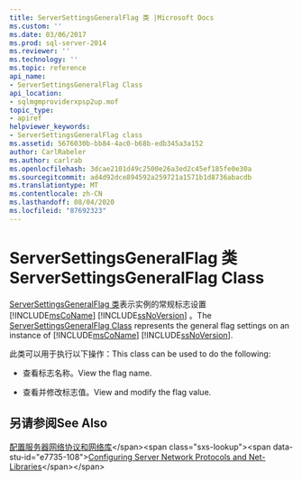 ```yaml
---
title: ServerSettingsGeneralFlag 类 |Microsoft Docs
ms.custom: ''
ms.date: 03/06/2017
ms.prod: sql-server-2014
ms.reviewer: ''
ms.technology: ''
ms.topic: reference
api_name:
- ServerSettingsGeneralFlag Class
api_location:
- sqlmgmproviderxpsp2up.mof
topic_type:
- apiref
helpviewer_keywords:
- ServerSettingsGeneralFlag class
ms.assetid: 5676030b-bb84-4ac0-b68b-edb345a3a152
author: CarlRabeler
ms.author: carlrab
ms.openlocfilehash: 3dcae2101d49c2500e26a3ed2c45ef185fe0e30a
ms.sourcegitcommit: ad4d92dce894592a259721a1571b1d8736abacdb
ms.translationtype: MT
ms.contentlocale: zh-CN
ms.lasthandoff: 08/04/2020
ms.locfileid: "87692323"
---
```

# <a name="serversettingsgeneralflag-class"></a><span data-ttu-id="e7735-102">ServerSettingsGeneralFlag 类</span><span class="sxs-lookup"><span data-stu-id="e7735-102">ServerSettingsGeneralFlag Class</span></span>
  <span data-ttu-id="e7735-103">[ServerSettingsGeneralFlag 类](serversettingsgeneralflag-class.md)表示实例的常规标志设置 [!INCLUDE[msCoName](../../../includes/msconame-md.md)] [!INCLUDE[ssNoVersion](../../../includes/ssnoversion-md.md)] 。</span><span class="sxs-lookup"><span data-stu-id="e7735-103">The [ServerSettingsGeneralFlag Class](serversettingsgeneralflag-class.md) represents the general flag settings on an instance of [!INCLUDE[msCoName](../../../includes/msconame-md.md)] [!INCLUDE[ssNoVersion](../../../includes/ssnoversion-md.md)].</span></span>  
  
 <span data-ttu-id="e7735-104">此类可以用于执行以下操作：</span><span class="sxs-lookup"><span data-stu-id="e7735-104">This class can be used to do the following:</span></span>  
  
-   <span data-ttu-id="e7735-105">查看标志名称。</span><span class="sxs-lookup"><span data-stu-id="e7735-105">View the flag name.</span></span>  
  
-   <span data-ttu-id="e7735-106">查看并修改标志值。</span><span class="sxs-lookup"><span data-stu-id="e7735-106">View and modify the flag value.</span></span>  
  
## <a name="see-also"></a><span data-ttu-id="e7735-107">另请参阅</span><span class="sxs-lookup"><span data-stu-id="e7735-107">See Also</span></span>  
 <span data-ttu-id="e7735-108">[配置服务器网络协议和网络库](https://msdn.microsoft.com/library/ms177485\(v=sql.100\).aspx)</span><span class="sxs-lookup"><span data-stu-id="e7735-108">[Configuring Server Network Protocols and Net-Libraries](https://msdn.microsoft.com/library/ms177485\(v=sql.100\).aspx)</span></span>  
  
  
